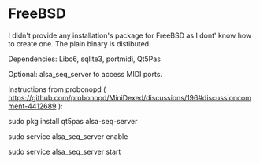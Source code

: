 FreeBSD
=======
I didn't provide any installation's package for FreeBSD as I dont' know how to create one.
The plain binary is distibuted.

Dependencies: Libc6, sqlite3, portmidi, Qt5Pas

Optional: alsa_seq_server to access MIDI ports.


Instructions from probonopd ( https://github.com/probonopd/MiniDexed/discussions/196#discussioncomment-4412689 ):

sudo pkg install qt5pas alsa-seq-server

sudo service alsa_seq_server enable

sudo service alsa_seq_server start

